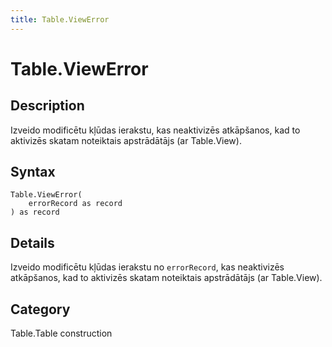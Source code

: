 ```yaml
---
title: Table.ViewError
---
```


# Table.ViewError


## Description

Izveido modificētu kļūdas ierakstu, kas neaktivizēs atkāpšanos, kad to aktivizēs skatam noteiktais apstrādātājs (ar Table.View).


## Syntax

```powerquery
Table.ViewError(
    errorRecord as record
) as record
```


## Details

Izveido modificētu kļūdas ierakstu no <code>errorRecord</code>, kas neaktivizēs atkāpšanos, kad to aktivizēs skatam noteiktais apstrādātājs (ar Table.View).



## Category
Table.Table construction
